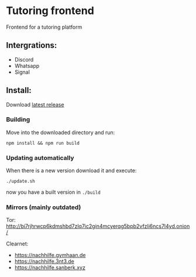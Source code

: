 # Tutoring frontend

Frontend for a tutoring platform

## Intergrations:

-   Discord
-   Whatsapp
-   Signal

## Install:

Download [latest release](https://github.com/BixConcept/tutoring-frontend/releases/latest)

### Building

Move into the downloaded directory and run:

```
npm install && npm run build
```

### Updating automatically

When there is a new version download it and execute:

```
./update.sh
```

now you have a built version in `./build`

### Mirrors (mainly outdated)

Tor: http://bi7rjhrwcp6kdmshbd7zlq7ic2gin4mcyerqg5bpb2vfzli6ncs7l4yd.onion/

Clearnet:

-   https://nachhilfe.gymhaan.de
-   https://nachhilfe.3nt3.de
-   https://nachhilfe.sanberk.xyz

